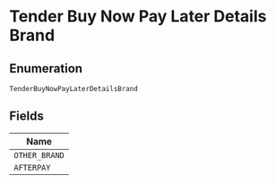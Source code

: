 <!-- Optimized: 2025-10-06 -->
<!-- RPM: 1.6.2.1.1.6.2.1_tender-buy-now-pay-later-details-brand_20251006 -->
<!-- Session: E2E RPM DNA Application -->
<!-- AOM: RND (Reggie & Dro) -->
<!-- COI: TECHNOLOGY -->
<!-- RPM: HIGH -->
<!-- ACTION: BUILD -->

# Tender Buy Now Pay Later Details Brand

## Enumeration

`TenderBuyNowPayLaterDetailsBrand`

## Fields

| Name |
|  --- |
| `OTHER_BRAND` |
| `AFTERPAY` |
